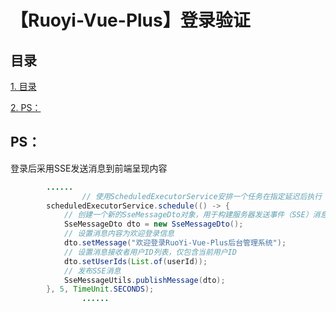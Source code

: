 # 【Ruoyi-Vue-Plus】登录验证

## 目录

[1. 目录](#目录)

[2. PS：](#ps)



## PS：

登录后采用SSE发送消息到前端呈现内容

```java
        ......
				// 使用ScheduledExecutorService安排一个任务在指定延迟后执行
        scheduledExecutorService.schedule(() -> {
            // 创建一个新的SseMessageDto对象，用于构建服务器发送事件（SSE）消息
            SseMessageDto dto = new SseMessageDto();
            // 设置消息内容为欢迎登录信息
            dto.setMessage("欢迎登录RuoYi-Vue-Plus后台管理系统");
            // 设置消息接收者用户ID列表，仅包含当前用户ID
            dto.setUserIds(List.of(userId));
            // 发布SSE消息
            SseMessageUtils.publishMessage(dto);
        }, 5, TimeUnit.SECONDS);
				......
```

